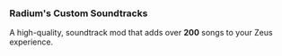 ### Radium's Custom Soundtracks

A high-quality, soundtrack mod that adds over **200** songs to your Zeus experience.
